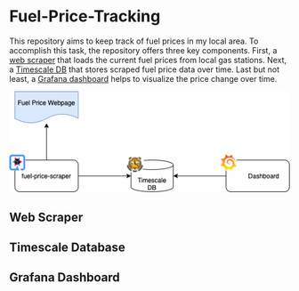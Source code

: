 # Fuel-Price-Tracking

This repository aims to keep track of fuel prices in my local area. To accomplish this task, the repository offers three
key components. First, a [web scraper](./fuel-price-scraper/RADME.md) that loads the current fuel prices from local gas 
stations. Next, a [Timescale DB](./fuel-price-database/RADME.md) that stores scraped fuel price data over time. Last but
not least, a [Grafana dashboard](./fuel-price-dashboard/RADME.md) helps to visualize the price change over time.

![Service Architecture](diagrams/Fuel-Price-Tracker.png "Service Architecture")

## Web Scraper

## Timescale Database

## Grafana Dashboard